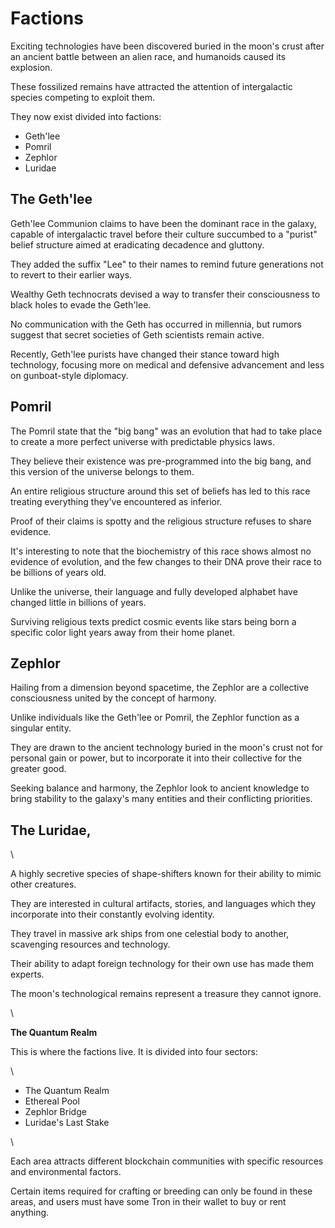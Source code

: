 # Factions

Exciting technologies have been discovered buried in the moon's crust after an ancient battle between an alien race, and humanoids caused its explosion.&#x20;

These fossilized remains have attracted the attention of intergalactic species competing to exploit them.

They now exist divided into factions:

* Geth'lee
* Pomril
* Zephlor
* Luridae

## The Geth'lee

Geth'lee Communion claims to have been the dominant race in the galaxy, capable of intergalactic travel before their culture succumbed to a "purist" belief structure aimed at eradicating decadence and gluttony.

They added the suffix "Lee" to their names to remind future generations not to revert to their earlier ways.&#x20;

Wealthy Geth technocrats devised a way to transfer their consciousness to black holes to evade the Geth'lee.&#x20;

No communication with the Geth has occurred in millennia, but rumors suggest that secret societies of Geth scientists remain active.&#x20;

Recently, Geth'lee purists have changed their stance toward high technology, focusing more on medical and defensive advancement and less on gunboat-style diplomacy.

## Pomril&#x20;

The Pomril state that the "big bang" was an evolution that had to take place to create a more perfect universe with predictable physics laws.&#x20;

They believe their existence was pre-programmed into the big bang, and this version of the universe belongs to them.&#x20;

An entire religious structure around this set of beliefs has led to this race treating everything they've encountered as inferior.&#x20;

Proof of their claims is spotty and the religious structure refuses to share evidence.

It's interesting to note that the biochemistry of this race shows almost no evidence of evolution, and the few changes to their DNA prove their race to be billions of years old.&#x20;

Unlike the universe, their language and fully developed alphabet have changed little in billions of years.&#x20;

Surviving religious texts predict cosmic events like stars being born a specific color light years away from their home planet.

## Zephlor

Hailing from a dimension beyond spacetime, the Zephlor are a collective consciousness united by the concept of harmony.&#x20;

Unlike individuals like the Geth'lee or Pomril, the Zephlor function as a singular entity.&#x20;

They are drawn to the ancient technology buried in the moon's crust not for personal gain or power, but to incorporate it into their collective for the greater good.&#x20;

Seeking balance and harmony, the Zephlor look to ancient knowledge to bring stability to the galaxy's many entities and their conflicting priorities.

## The Luridae,&#x20;

\


A highly secretive species of shape-shifters known for their ability to mimic other creatures.&#x20;

They are interested in cultural artifacts, stories, and languages which they incorporate into their constantly evolving identity.&#x20;

They travel in massive ark ships from one celestial body to another, scavenging resources and technology.&#x20;

Their ability to adapt foreign technology for their own use has made them experts.&#x20;

The moon's technological remains represent a treasure they cannot ignore.

\


**The Quantum Realm**&#x20;

This is where the factions live. It is divided into four sectors:&#x20;

\


* The Quantum Realm
* Ethereal Pool
* Zephlor Bridge
* Luridae's Last Stake

\


Each area attracts different blockchain communities with specific resources and environmental factors.&#x20;



Certain items required for crafting or breeding can only be found in these areas, and users must have some Tron in their wallet to buy or rent anything.&#x20;


